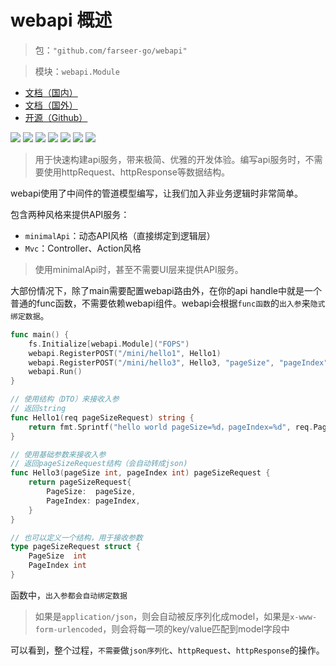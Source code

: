 # webapi 概述
> 包：`"github.com/farseer-go/webapi"`

> 模块：`webapi.Module`

- [文档（国内）](https://farseer-go.gitee.io/)
- [文档（国外）](https://farseer-go.github.io/doc/)
- [开源（Github）](https://github.com/farseer-go/fs)

![](https://img.shields.io/github/stars/farseer-go?style=social)
![](https://img.shields.io/github/license/farseer-go/webapi)
![](https://img.shields.io/github/go-mod/go-version/farseer-go/webapi)
![](https://img.shields.io/github/v/release/farseer-go/webapi)
![](https://img.shields.io/github/languages/code-size/farseer-go/webapi)
![](https://img.shields.io/github/directory-file-count/farseer-go/webapi)
![](https://img.shields.io/github/last-commit/farseer-go/webapi)

> 用于快速构建api服务，带来极简、优雅的开发体验。编写api服务时，不需要使用httpRequest、httpResponse等数据结构。

webapi使用了中间件的管道模型编写，让我们加入非业务逻辑时非常简单。

包含两种风格来提供API服务：
- `minimalApi`：动态API风格（直接绑定到逻辑层）
- `Mvc`：Controller、Action风格

> 使用minimalApi时，甚至不需要UI层来提供API服务。

大部份情况下，除了main需要配置webapi路由外，在你的api handle中就是一个普通的func函数，不需要依赖webapi组件。webapi会根据`func函数`的`出入参`来`隐式绑定数据`。

```go
func main() {
	fs.Initialize[webapi.Module]("FOPS")
	webapi.RegisterPOST("/mini/hello1", Hello1)
	webapi.RegisterPOST("/mini/hello3", Hello3, "pageSize", "pageIndex")
	webapi.Run()
}

// 使用结构（DTO）来接收入参
// 返回string
func Hello1(req pageSizeRequest) string {
	return fmt.Sprintf("hello world pageSize=%d，pageIndex=%d", req.PageSize, req.PageIndex)
}

// 使用基础参数来接收入参
// 返回pageSizeRequest结构（会自动转成json)
func Hello3(pageSize int, pageIndex int) pageSizeRequest {
    return pageSizeRequest{
        PageSize:  pageSize,
        PageIndex: pageIndex,
    }
}

// 也可以定义一个结构，用于接收参数
type pageSizeRequest struct {
    PageSize  int
    PageIndex int
}
```

函数中，`出入参都会自动绑定数据`

> 如果是`application/json`，则会自动被反序列化成model，如果是`x-www-form-urlencoded`，则会将每一项的key/value匹配到model字段中

可以看到，整个过程，`不需要`做`json序列化`、`httpRequest`、`httpResponse`的操作。